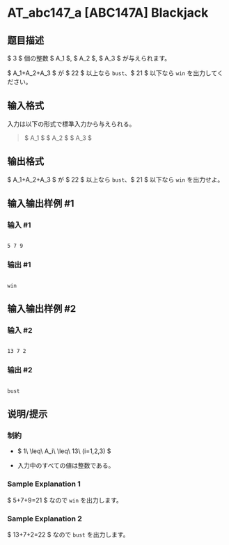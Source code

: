 # AT_abc147_a [ABC147A] Blackjack

## 题目描述

[problemUrl]: https://atcoder.jp/contests/abc147/tasks/abc147_a

$ 3 $ 個の整数 $ A_1 $, $ A_2 $, $ A_3 $ が与えられます。

$ A_1+A_2+A_3 $ が $ 22 $ 以上なら `bust`、$ 21 $ 以下なら `win` を出力してください。

## 输入格式

入力は以下の形式で標準入力から与えられる。

> $ A_1 $ $ A_2 $ $ A_3 $

## 输出格式

$ A_1+A_2+A_3 $ が $ 22 $ 以上なら `bust`、$ 21 $ 以下なら `win` を出力せよ。

## 输入输出样例 #1

### 输入 #1

```
5 7 9
```

### 输出 #1

```
win
```

## 输入输出样例 #2

### 输入 #2

```
13 7 2
```

### 输出 #2

```
bust
```

## 说明/提示

### 制約

- $ 1\ \leq\ A_i\ \leq\ 13\ (i=1,2,3) $
- 入力中のすべての値は整数である。

### Sample Explanation 1

$ 5+7+9=21 $ なので `win` を出力します。

### Sample Explanation 2

$ 13+7+2=22 $ なので `bust` を出力します。